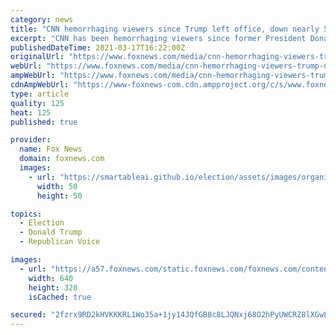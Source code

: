 ```yaml
---
category: news
title: "CNN hemorrhaging viewers since Trump left office, down nearly 50 percent in key measurables"
excerpt: "CNN has been hemorrhaging viewers since former President Donald Trump left office, losing roughly half of its audience in key measurables since January following a brief post-Election Day spike. CNN averaged 2.5 million primetime viewers from Nov. 4 ..."
publishedDateTime: 2021-03-17T16:22:00Z
originalUrl: "https://www.foxnews.com/media/cnn-hemorrhaging-viewers-trump-down-50-percent"
webUrl: "https://www.foxnews.com/media/cnn-hemorrhaging-viewers-trump-down-50-percent"
ampWebUrl: "https://www.foxnews.com/media/cnn-hemorrhaging-viewers-trump-down-50-percent.amp"
cdnAmpWebUrl: "https://www-foxnews-com.cdn.ampproject.org/c/s/www.foxnews.com/media/cnn-hemorrhaging-viewers-trump-down-50-percent.amp"
type: article
quality: 125
heat: 125
published: true

provider:
  name: Fox News
  domain: foxnews.com
  images:
    - url: "https://smartableai.github.io/election/assets/images/organizations/foxnews.com-50x50.jpg"
      width: 50
      height: 50

topics:
  - Election
  - Donald Trump
  - Republican Voice

images:
  - url: "https://a57.foxnews.com/static.foxnews.com/foxnews.com/content/uploads/2020/05/640/320/Trump-Biden-CNN.jpg?ve=1&tl=1"
    width: 640
    height: 320
    isCached: true

secured: "2fzrx9RD2kHVKKKRL1Wo35a+1jy14JQfGB8c8LJQNxj68O2hPyUWCRZ8lXGwLwP9pp/ZNd7rg9G4F1DK4SpDokFlIwDiYijcKF5WI6SnDHQil2zUU6MJ9/sxM5cCK22AuRo1QUrwRWpBivsor4qsFqetTfcrpNh8xg7prSc+p44k3apcoraO8vNIOa9UYaHxabhlbpssEeHCrYSdiUeOH42E8UHultQVzbnwdF4sKpcv3Crlm6fLZdS3jwk3v0EjE4oV2O1Hegu6km9bGgkdVE5TvzE6PmjxMAcvqndCGRWgb47d3FWh4QtFAsuKJpxUjAJzvD/94143uPk55F0fPSJGs53AV7yyiFmpaKQfgp4=;7IvW0ibNGQXAI3lHkXKR6Q=="
---
```



